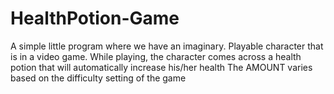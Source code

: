 # HealthPotion-Game
A simple little program where we have an imaginary. Playable character that is in a video game. While playing, the character comes across a health potion that will automatically increase his/her health The AMOUNT varies based on the difficulty setting of the game
